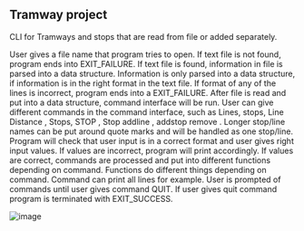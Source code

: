 ## Tramway project

CLI for Tramways and stops that are read from file or added separately.

User gives a file name that program tries to open. If text file is
not found, program ends into EXIT_FAILURE. If text file is found,
information in file is parsed into a data structure. Information is
only parsed into a data structure, if information is in the right
format in the text file. If format of any of the lines is incorrect,
program ends into a EXIT_FAILURE. After file is read and put into a
data structure, command interface will be run. User can give different
commands in the command interface, such as Lines, stops, Line <linename>
Distance <line> <stop1> <stop2>, Stops, STOP <stopname>, Stop <stopname>
addline <linename>, addstop <linename> <stopname> remove <stopname>.
Longer stop/line names can be put around quote marks and will be handled
as one stop/line. Program will check that user input is in a correct format
and user gives right input values. If values are incorrect, program will
print accordingly. If values are correct, commands are processed and put
into different functions depending on command. Functions do different things
depending on command. Command can print all lines for example. User is prompted
of commands until user gives command QUIT. If user gives quit command program is
terminated with EXIT_SUCCESS.

![image](https://user-images.githubusercontent.com/100607632/209876385-e555b27b-6873-4fdf-be72-c93ec8cb18d0.png)
